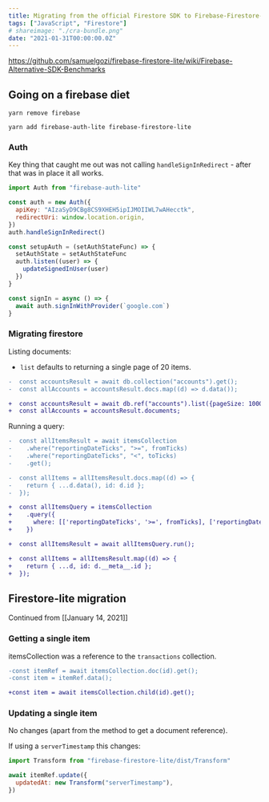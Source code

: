 ```yaml
---
title: Migrating from the official Firestore SDK to Firebase-Firestore-Lite
tags: ["JavaScript", "Firestore"]
# shareimage: "./cra-bundle.png"
date: "2021-01-31T00:00:00.0Z"
---
```


https://github.com/samuelgozi/firebase-firestore-lite/wiki/Firebase-Alternative-SDK-Benchmarks

## Going on a firebase diet

```
yarn remove firebase

yarn add firebase-auth-lite firebase-firestore-lite
```

### Auth

Key thing that caught me out was not calling `handleSignInRedirect` - after that was in place it all works.

```javascript
import Auth from "firebase-auth-lite"

const auth = new Auth({
  apiKey: "AIzaSyD9CBg8CS9XHEH5ipIJMOIIWL7wAHecctk",
  redirectUri: window.location.origin,
})
auth.handleSignInRedirect()

const setupAuth = (setAuthStateFunc) => {
  setAuthState = setAuthStateFunc
  auth.listen((user) => {
    updateSignedInUser(user)
  })
}

const signIn = async () => {
  await auth.signInWithProvider(`google.com`)
}
```

### Migrating firestore

Listing documents:

- `list` defaults to returning a single page of 20 items.

```diff
-  const accountsResult = await db.collection("accounts").get();
-  const allAccounts = accountsResult.docs.map((d) => d.data());

+  const accountsResult = await db.ref("accounts").list({pageSize: 1000});
+  const allAccounts = accountsResult.documents;
```

Running a query:

```diff
-  const allItemsResult = await itemsCollection
-    .where("reportingDateTicks", ">=", fromTicks)
-    .where("reportingDateTicks", "<", toTicks)
-    .get();

-  const allItems = allItemsResult.docs.map((d) => {
-    return { ...d.data(), id: d.id };
-  });

+  const allItemsQuery = itemsCollection
+    .query({
+      where: [['reportingDateTicks', '>=', fromTicks], ['reportingDateTicks', '<=', toTicks]]
+    })

+  const allItemsResult = await allItemsQuery.run();

+  const allItems = allItemsResult.map((d) => {
+    return { ...d, id: d.__meta__.id };
+  });
```

## Firestore-lite migration

Continued from [[January 14, 2021]]

### Getting a single item

itemsCollection was a reference to the `transactions` collection.

```diff
-const itemRef = await itemsCollection.doc(id).get();
-const item = itemRef.data();

+const item = await itemsCollection.child(id).get();
```

### Updating a single item

No changes (apart from the method to get a document reference).

If using a `serverTimestamp` this changes:

```javascript
import Transform from "firebase-firestore-lite/dist/Transform"

await itemRef.update({
  updatedAt: new Transform("serverTimestamp"),
})
```
